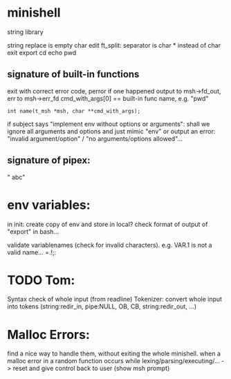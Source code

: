 # minishell

string library

string replace
is empty
char
edit ft_split: separator is char * instead of char
exit export cd echo pwd


## signature of built-in functions

exit with correct error code, perror if one happened
output to msh->fd_out, err to msh->err_fd
cmd_with_args[0] == built-in func name, e.g. "pwd"

```
int name(t_msh *msh, char **cmd_with_args);
```
if subject says "implement env without options or arguments":
	shall we ignore all arguments and options and just mimic "env" or output an error:
	"invalid argument/option" / "no arguments/options allowed"...

## signature of pipex:
" abc"

# env variables:
in init: create copy of env and store in local? check format of output of "export" in bash...

validate variablenames (check for invalid characters). e.g. VAR.1 is not a valid name...
=.!;:


# TODO Tom:
Syntax check of whole input (from readline)
Tokenizer: convert whole input into tokens (string:redir_in, pipe:NULL, OB, CB, string:redir_out, ...)

# Malloc Errors:
find a nice way to handle them, without exiting the whole minishell.
when a malloc error in a random function occurs while lexing/parsing/executing/... -> reset and give control back to user (show msh prompt)
